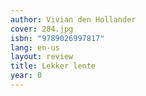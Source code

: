 ```yaml
---
author: Vivian den Hollander
cover: 284.jpg
isbn: "9789026997817"
lang: en-us
layout: review
title: Lekker lente
year: 0
---
```

